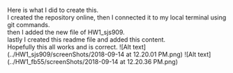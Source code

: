 Here is what I did to create this. \
I created the repository online, then I connected it to my local terminal using git commands.\
then I added the new file of HW1_sjs909. \
lastly I created this readme file and added this content.\
Hopefully this all works and is correct.
![Alt text](../HW1_sjs909/screenShots/2018-09-14 at 12.20.01 PM.png)
![Alt text](../HW1_fb55/screenShots/2018-09-14 at 12.20.36 PM.png)
